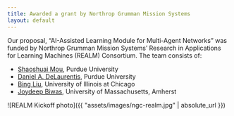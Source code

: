 ```yaml
---
title: Awarded a grant by Northrop Grumman Mission Systems
layout: default
---
```


Our proposal, “AI-Assisted Learning Module for Multi-Agent Networks” was funded by Northrop Grumman Mission Systems’ Research in Applications for Learning Machines (REALM) Consortium. The team consists of:
* [Shaoshuai Mou](https://engineering.purdue.edu/AAE/people/ptProfile?resource_id=124981), Purdue University
* [Daniel A. DeLaurentis](https://engineering.purdue.edu/AAE/people/ptProfile?resource_id=1429), Purdue University
* [Bing Liu](https://www.cs.uic.edu/~liub/), University of Illinois at Chicago
* [Joydeep Biwas](https://www.joydeepb.com), University of Massachusetts, Amherst

![REALM Kickoff photo]({{ "assets/images/ngc-realm.jpg" | absolute_url }})

